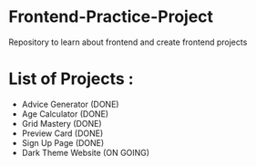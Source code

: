 # Frontend-Practice-Project
Repository to learn about frontend and create frontend projects

# List of Projects :
- Advice Generator (DONE)
- Age Calculator (DONE)
- Grid Mastery (DONE)
- Preview Card (DONE)
- Sign Up Page (DONE)
- Dark Theme Website (ON GOING)
